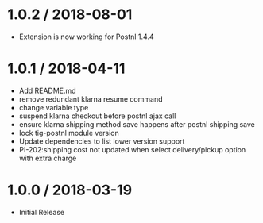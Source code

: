 1.0.2 / 2018-08-01
==================

  * Extension is now working for Postnl 1.4.4

1.0.1 / 2018-04-11
==================

  * Add README.md
  * remove redundant klarna resume command
  * change variable type
  * suspend klarna checkout before postnl ajax call
  * ensure klarna shipping method save happens after postnl shipping save
  * lock tig-postnl module version
  * Update dependencies to list lower version support
  * PI-202:shipping cost not updated when select delivery/pickup option with extra charge

1.0.0 / 2018-03-19
==================

  * Initial Release


